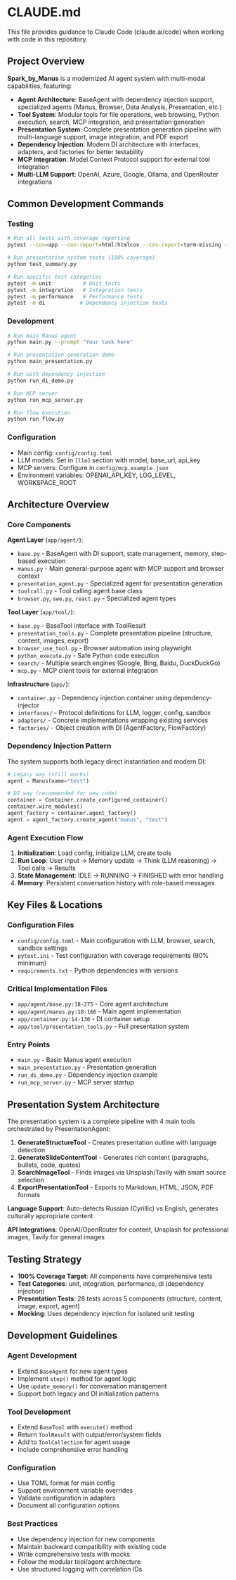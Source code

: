 # CLAUDE.md

This file provides guidance to Claude Code (claude.ai/code) when working with code in this repository.

## Project Overview

**Spark_by_Manus** is a modernized AI agent system with multi-modal capabilities, featuring:
- **Agent Architecture**: BaseAgent with dependency injection support, specialized agents (Manus, Browser, Data Analysis, Presentation, etc.)
- **Tool System**: Modular tools for file operations, web browsing, Python execution, search, MCP integration, and presentation generation
- **Presentation System**: Complete presentation generation pipeline with multi-language support, image integration, and PDF export
- **Dependency Injection**: Modern DI architecture with interfaces, adapters, and factories for better testability
- **MCP Integration**: Model Context Protocol support for external tool integration
- **Multi-LLM Support**: OpenAI, Azure, Google, Ollama, and OpenRouter integrations

## Common Development Commands

### Testing
```bash
# Run all tests with coverage reporting
pytest --cov=app --cov-report=html:htmlcov --cov-report=term-missing --cov-report=xml

# Run presentation system tests (100% coverage)
python test_summary.py

# Run specific test categories
pytest -m unit          # Unit tests
pytest -m integration   # Integration tests
pytest -m performance   # Performance tests
pytest -m di           # Dependency injection tests
```

### Development
```bash
# Run main Manus agent
python main.py --prompt "Your task here"

# Run presentation generation demo
python main_presentation.py

# Run with dependency injection
python run_di_demo.py

# Run MCP server
python run_mcp_server.py

# Run flow execution
python run_flow.py
```

### Configuration
- Main config: `config/config.toml`
- LLM models: Set in `[llm]` section with model, base_url, api_key
- MCP servers: Configure in `config/mcp.example.json`
- Environment variables: OPENAI_API_KEY, LOG_LEVEL, WORKSPACE_ROOT

## Architecture Overview

### Core Components

**Agent Layer** (`app/agent/`):
- `base.py` - BaseAgent with DI support, state management, memory, step-based execution
- `manus.py` - Main general-purpose agent with MCP support and browser context
- `presentation_agent.py` - Specialized agent for presentation generation
- `toolcall.py` - Tool calling agent base class
- `browser.py`, `swe.py`, `react.py` - Specialized agent types

**Tool Layer** (`app/tool/`):
- `base.py` - BaseTool interface with ToolResult
- `presentation_tools.py` - Complete presentation pipeline (structure, content, images, export)
- `browser_use_tool.py` - Browser automation using playwright
- `python_execute.py` - Safe Python code execution
- `search/` - Multiple search engines (Google, Bing, Baidu, DuckDuckGo)
- `mcp.py` - MCP client tools for external integration

**Infrastructure** (`app/`):
- `container.py` - Dependency injection container using dependency-injector
- `interfaces/` - Protocol definitions for LLM, logger, config, sandbox
- `adapters/` - Concrete implementations wrapping existing services
- `factories/` - Object creation with DI (AgentFactory, FlowFactory)

### Dependency Injection Pattern

The system supports both legacy direct instantiation and modern DI:

```python
# Legacy way (still works)
agent = Manus(name="test")

# DI way (recommended for new code)
container = Container.create_configured_container()
container.wire_modules()
agent_factory = container.agent_factory()
agent = agent_factory.create_agent("manus", "test")
```

### Agent Execution Flow

1. **Initialization**: Load config, initialize LLM, create tools
2. **Run Loop**: User input → Memory update → Think (LLM reasoning) → Tool calls → Results
3. **State Management**: IDLE → RUNNING → FINISHED with error handling
4. **Memory**: Persistent conversation history with role-based messages

## Key Files & Locations

### Configuration Files
- `config/config.toml` - Main configuration with LLM, browser, search, sandbox settings
- `pytest.ini` - Test configuration with coverage requirements (90% minimum)
- `requirements.txt` - Python dependencies with versions

### Critical Implementation Files
- `app/agent/base.py:18-275` - Core agent architecture
- `app/agent/manus.py:18-166` - Main agent implementation
- `app/container.py:14-130` - DI container setup
- `app/tool/presentation_tools.py` - Full presentation system

### Entry Points
- `main.py` - Basic Manus agent execution
- `main_presentation.py` - Presentation generation
- `run_di_demo.py` - Dependency injection example
- `run_mcp_server.py` - MCP server startup

## Presentation System Architecture

The presentation system is a complete pipeline with 4 main tools orchestrated by PresentationAgent:

1. **GenerateStructureTool** - Creates presentation outline with language detection
2. **GenerateSlideContentTool** - Generates rich content (paragraphs, bullets, code, quotes)
3. **SearchImageTool** - Finds images via Unsplash/Tavily with smart source selection
4. **ExportPresentationTool** - Exports to Markdown, HTML, JSON, PDF formats

**Language Support**: Auto-detects Russian (Cyrillic) vs English, generates culturally appropriate content

**API Integrations**: OpenAI/OpenRouter for content, Unsplash for professional images, Tavily for general images

## Testing Strategy

- **100% Coverage Target**: All components have comprehensive tests
- **Test Categories**: unit, integration, performance, di (dependency injection)
- **Presentation Tests**: 28 tests across 5 components (structure, content, image, export, agent)
- **Mocking**: Uses dependency injection for isolated unit testing

## Development Guidelines

### Agent Development
- Extend `BaseAgent` for new agent types
- Implement `step()` method for agent logic
- Use `update_memory()` for conversation management
- Support both legacy and DI initialization patterns

### Tool Development  
- Extend `BaseTool` with `execute()` method
- Return `ToolResult` with output/error/system fields
- Add to `ToolCollection` for agent usage
- Include comprehensive error handling

### Configuration
- Use TOML format for main config
- Support environment variable overrides
- Validate configuration in adapters
- Document all configuration options

### Best Practices
- Use dependency injection for new components
- Maintain backward compatibility with existing code
- Write comprehensive tests with mocks
- Follow the modular tool/agent architecture
- Use structured logging with correlation IDs
